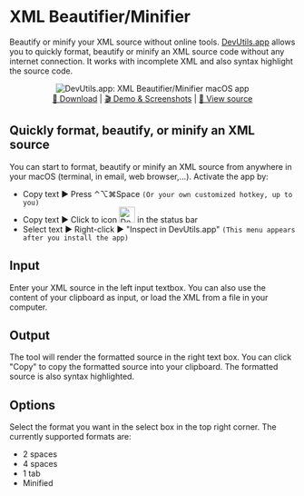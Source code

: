 XML Beautifier/Minifier
=======================

Beautify or minify your XML source without online tools. [DevUtils.app](https://devutils.app) allows you to quickly format, beautify or minify an XML source code without any internet connection. It works with incomplete XML and also syntax highlight the source code.

<p align="center">
  <img src="https://devutils.app/assets/xml-beautifier-dark.png" alt="DevUtils.app: XML Beautifier/Minifier macOS app"/>
  <br/>
  <a href="https://devutils.app/">🚀  Download</a> | <a href="https://devutils.app/demo">🎬  Demo & Screenshots</a> | <a href="https://github.com/DevUtilsApp/DevUtils-app">📝  View source</a>
</p>

Quickly format, beautify, or minify an XML source
-------------------------------------------------

You can start to format, beautify or minify an XML source from anywhere in your macOS (terminal, in email, web browser,...). Activate the app by:

* Copy text ► Press ⌃⌥⌘Space `(Or your own customized hotkey, up to you)`
* Copy text ► Click to icon <img src="https://devutils.app/menu-icon-dark.png" alt="DevUtils.app status bar icon" width="28px" /> in the status bar
* Select text ► Right-click ► "Inspect in DevUtils.app" `(This menu appears after you install the app)`

Input
-----

Enter your XML source in the left input textbox. You can also use the content of your clipboard as input, or load the XML from a file in your computer.

Output
------

The tool will render the formatted source in the right text box. You can click "Copy" to copy the formatted source into your clipboard. The formatted source is also syntax highlighted.

Options
-------

Select the format you want in the select box in the top right corner. The currently supported formats are:

*   2 spaces
*   4 spaces
*   1 tab
*   Minified
